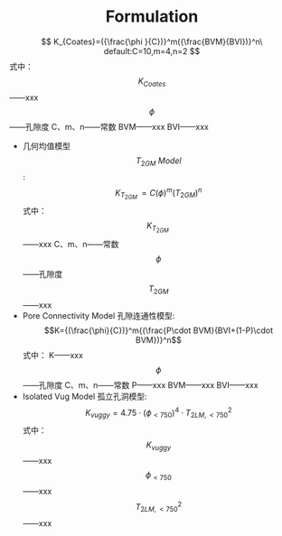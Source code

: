 # <center>Formulation</center>
<script type="text/javascript" async src="https://cdn.mathjax.org/mathjax/latest/MathJax.js?config=TeX-MML-AM_CHTML"> </script>

$$ K_{Coates}=({\frac{\phi }{C})}^m({\frac{BVM}{BVI})}^n\ default:C=10,m=4,n=2 $$
式中：
$$K_{Coates}$$——xxx
$$\phi$$——孔隙度
C、m、n——常数
BVM——xxx
BVI——xxx
- 几何均值模型$$T_{2GM}\ Model$$:
$$K_{T_{2GM}\ }=C{(\phi)}^m{(T_{2GM})}^n$$
式中：
$$K_{T_{2GM}\ }$$——xxx
C、m、n——常数
$$\phi$$——孔隙度
$$T_{2GM}$$——xxx
- Pore Connectivity Model 孔隙连通性模型:
$$K={(\frac{\phi}{C})}^m{(\frac{P\cdot BVM}{BVI+(1-P)\cdot BVM})}^n$$
式中：
K——xxx
$$\phi$$——孔隙度
C、m、n——常数
P——xxx
BVM——xxx
BVI——xxx<br>
- Isolated Vug Model 孤立孔洞模型:
$$K_{vuggy}=4.75\cdot (\phi _{< 750})^{4}\cdot {T_{2LM,< 750}^{2}}$$
式中：
$$K_{vuggy}$$——xxx
$$\phi_{<750}$$——xxx
$$T_{2LM,<750}^2$$——xxx
